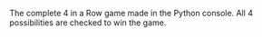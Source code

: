 The complete 4 in a Row game made in the Python console. All 4 possibilities are checked to win the game.
